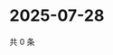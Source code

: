 # 2025-07-28

共 0 条

<!-- BEGIN ZHIHUVIDEO -->
<!-- 最后更新时间 Mon Jul 28 2025 16:18:56 GMT+0800 (China Standard Time) -->

<!-- END ZHIHUVIDEO -->
